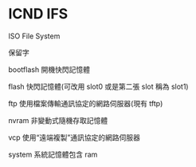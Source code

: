 # ICND IFS
ISO File System

保留字

bootflash 開機快閃記憶體

flash 快閃記憶體(可改用 slot0 或是第二張 slot 稱為 slot1)

ftp 使用檔案傳輸通訊協定的網路伺服器(現有 tftp)

nvram 非變動式隨機存取記憶體

vcp 使用“遠端複製”通訊協定的網路伺服器

system 系統記憶體包含 ram


